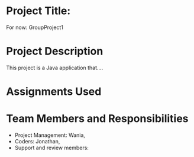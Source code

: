 # Project Title:

For now: GroupProject1


# Project Description

This project is a Java application that....

# Assignments Used


# Team Members and Responsibilities

- Project Management:  Wania, 
- Coders: Jonathan, 
- Support and review members: 
